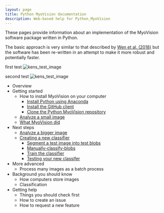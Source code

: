 ```yaml
---
layout: page
title: Python MyoVision documentation
description: Web-based help for Python_MyoVision
---
```


These pages provide information about an implementation of the MyoVision software package written in Python.

The basic approach is very similar to that described by [Wen et al. (2018)](https://www.physiology.org/doi/full/10.1152/japplphysiol.00762.2017) but the software has been re-written in an attempt to make it more robust and potentially faster.

first test
![kens_test_image](assets/analyze-a-small-image/clean_overlay.png)

second test
![kens_test_image](assets/clean_overlay.png.url)

+ Overview
+ Getting started
  + How to install MyoVision on your computer
    + [Install Python using Anaconda](pages/install-python-using-anaconda.html)
    + [Install the GitHub client](pages/install-the-github-client.html)
    + [Clone the Python MyoVision repository](pages/clone-the-python-myovision-repository)
  + [Analyze a small image](pages/analyze-a-small-image)
  + [What MyoVision did](What-MyoVision-did)
+ Next steps
  + [Analyze a bigger image](Analyze-a-bigger-image)
  + [Creating a new classifier](Creating-a-new-classifier)
    + [Segment a test image into test blobs](Segment-a-test-image-into-test-blobs)
    + [Manually-classify-blobs](Manually-classify-blobs)
    + [Train the classifier](Train-the-classifier)
    + [Testing your new classifer](Testing-your-new-classifier)
+ More advanced
  + Process many images as a batch process
+ Background you should know
  + How computers store images
  + Classification
+ Getting help
  + Things you should check first
  + How to create an issue
  + How to request a new feature
